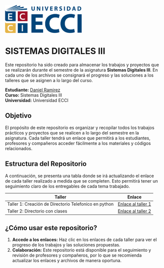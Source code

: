 <img src="logo-ecci.png" alt="logo ECCI" width="250"/>


# SISTEMAS DIGITALES III

Este repositorio ha sido creado para almacenar los trabajos y proyectos que se realizarán durante el semestre de la asignatura **Sistemas Digitales III**. En cada uno de los archivos se consignará el progreso y las soluciones a los talleres que se asignen a lo largo del curso.

**Estudiante:** [Daniel Ramirez](https://github.com/D4N1EL-R4M1R3Z)  
**Curso:** Sistemas Digitales III  
**Universidad:** Universidad ECCI

## Objetivo
El propósito de este repositorio es organizar y recopilar todos los trabajos prácticos y proyectos que se realicen a lo largo del semestre en la asignatura. Cada taller tendrá un enlace que permitirá a los estudiantes, profesores y compañeros acceder fácilmente a los materiales y códigos relacionados.

## Estructura del Repositorio

A continuación, se presenta una tabla donde se irá actualizando el enlace de cada taller realizado a medida que se completen. Esto permitirá tener un seguimiento claro de los entregables de cada tema trabajado.

| **Taller** | **Enlace** |
|------------|------------|
| Taller 1: Creación de Directorio Telefonico en python | [Enlace al taller 1](https://github.com/D4N1EL-R4M1R3Z/SISTEMAS-DIGITALES-III/tree/main/TALLER%201) |
|Taller 2: Directorio con clases|[Enlace al taller 2]()|
## ¿Cómo usar este repositorio?

1. **Accede a los enlaces:** Haz clic en los enlaces de cada taller para ver el progreso de los trabajos y las soluciones propuestas.
2. **Colaboración:** Este repositorio está disponible para el seguimiento y revisión de profesores y compañeros, por lo que se recomienda actualizar los enlaces y archivos de manera oportuna.
